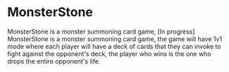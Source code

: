 # MonsterStone
MonsterStone is a monster summoning card game, 
[In progress] MonsterStone is a monster summoning card game, 
the game will have 1v1 mode where each player will have a
deck of cards that they can invoke to fight against the opponent's deck, 
the player who wins is the one who drops the entire opponent's life.
